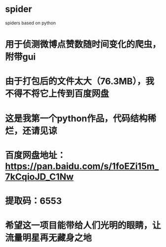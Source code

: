 # spider
spiders based on python

# 用于侦测微博点赞数随时间变化的爬虫，附带gui
# 由于打包后的文件太大（76.3MB），我不得不将它上传到百度网盘
# 这是我第一个python作品，代码结构稀烂，还请见谅
# 百度网盘地址：https://pan.baidu.com/s/1foEZi15m_7kCqioJD_C1Nw
# 提取码：6553
# 希望这一项目能带给人们光明的眼睛，让流量明星再无藏身之地
